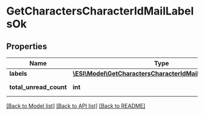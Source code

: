 # GetCharactersCharacterIdMailLabelsOk

## Properties
Name | Type | Description | Notes
------------ | ------------- | ------------- | -------------
**labels** | [**\ESI\Model\GetCharactersCharacterIdMailLabelsOkLabels[]**](GetCharactersCharacterIdMailLabelsOkLabels.md) | labels array | [optional] 
**total_unread_count** | **int** | total_unread_count integer | [optional] 

[[Back to Model list]](../README.md#documentation-for-models) [[Back to API list]](../README.md#documentation-for-api-endpoints) [[Back to README]](../README.md)


